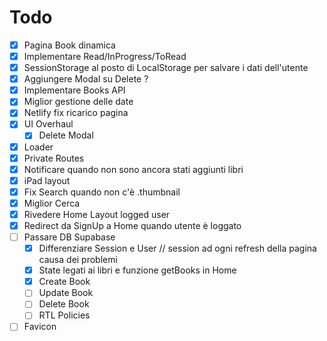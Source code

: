 # Todo

- [x] Pagina Book dinamica
- [x] Implementare Read/InProgress/ToRead
- [x] SessionStorage al posto di LocalStorage per salvare i dati dell'utente
- [x] Aggiungere Modal su Delete ?
- [x] Implementare Books API
- [x] Miglior gestione delle date
- [x] Netlify fix ricarico pagina
- [x] UI Overhaul
  - [x] Delete Modal
- [x] Loader
- [x] Private Routes
- [x] Notificare quando non sono ancora stati aggiunti libri
- [x] iPad layout
- [x] Fix Search quando non c'è .thumbnail
- [x] Miglior Cerca
- [x] Rivedere Home Layout logged user
- [x] Redirect da SignUp a Home quando utente è loggato
- [ ] Passare DB Supabase
  - [x] Differenziare Session e User // session ad ogni refresh della pagina causa dei problemi
  - [x] State legati ai libri e funzione getBooks in Home
  - [x] Create Book
  - [ ] Update Book
  - [ ] Delete Book
  - [ ] RTL Policies
- [ ] Favicon
